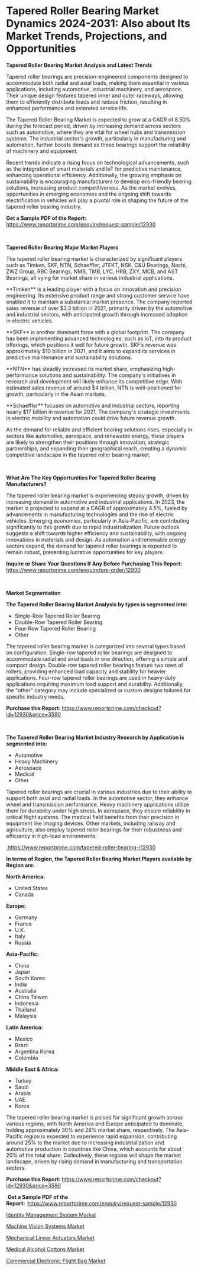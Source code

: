 <p><h1>Tapered Roller Bearing Market Dynamics 2024-2031: Also about Its Market Trends, Projections, and Opportunities</h1></p><p><strong>Tapered Roller Bearing Market Analysis and Latest Trends</strong></p>
<p><p>Tapered roller bearings are precision-engineered components designed to accommodate both radial and axial loads, making them essential in various applications, including automotive, industrial machinery, and aerospace. Their unique design features tapered inner and outer raceways, allowing them to efficiently distribute loads and reduce friction, resulting in enhanced performance and extended service life.</p><p>The Tapered Roller Bearing Market is expected to grow at a CAGR of 8.50% during the forecast period, driven by increasing demand across sectors such as automotive, where they are vital for wheel hubs and transmission systems. The industrial sector's growth, particularly in manufacturing and automation, further boosts demand as these bearings support the reliability of machinery and equipment. </p><p>Recent trends indicate a rising focus on technological advancements, such as the integration of smart materials and IoT for predictive maintenance, enhancing operational efficiency. Additionally, the growing emphasis on sustainability is encouraging manufacturers to develop eco-friendly bearing solutions, increasing product competitiveness. As the market evolves, opportunities in emerging economies and the ongoing shift towards electrification in vehicles will play a pivotal role in shaping the future of the tapered roller bearing industry.</p></p>
<p><strong>Get a Sample PDF of the Report:&nbsp;</strong> <a href="https://www.reportprime.com/enquiry/request-sample/12930">https://www.reportprime.com/enquiry/request-sample/12930</a></p>
<p>&nbsp;</p>
<p><strong>Tapered Roller Bearing Major Market Players</strong></p>
<p><p>The tapered roller bearing market is characterized by significant players such as Timken, SKF, NTN, Schaeffler, JTEKT, NSK, C&U Bearings, Nachi, ZWZ Group, RBC Bearings, NMB, TMB, LYC, HRB, ZXY, MCB, and AST Bearings, all vying for market share in various industrial applications.</p><p>**Timken** is a leading player with a focus on innovation and precision engineering. Its extensive product range and strong customer service have enabled it to maintain a substantial market presence. The company reported sales revenue of over $3.3 billion in 2021, primarily driven by the automotive and industrial sectors, with anticipated growth through increased adoption in electric vehicles.</p><p>**SKF** is another dominant force with a global footprint. The company has been implementing advanced technologies, such as IoT, into its product offerings, which positions it well for future growth. SKF’s revenue was approximately $10 billion in 2021, and it aims to expand its services in predictive maintenance and sustainability solutions.</p><p>**NTN** has steadily increased its market share, emphasizing high-performance solutions and sustainability. The company's initiatives in research and development will likely enhance its competitive edge. With estimated sales revenue of around $4 billion, NTN is well-positioned for growth, particularly in the Asian markets.</p><p>**Schaeffler** focuses on automotive and industrial sectors, reporting nearly $17 billion in revenue for 2021. The company's strategic investments in electric mobility and automation could drive future revenue growth.</p><p>As the demand for reliable and efficient bearing solutions rises, especially in sectors like automotive, aerospace, and renewable energy, these players are likely to strengthen their positions through innovation, strategic partnerships, and expanding their geographical reach, creating a dynamic competitive landscape in the tapered roller bearing market.</p></p>
<p>&nbsp;</p>
<p><strong>What Are The Key Opportunities For Tapered Roller Bearing Manufacturers?</strong></p>
<p><p>The tapered roller bearing market is experiencing steady growth, driven by increasing demand in automotive and industrial applications. In 2023, the market is projected to expand at a CAGR of approximately 4.5%, fueled by advancements in manufacturing technologies and the rise of electric vehicles. Emerging economies, particularly in Asia-Pacific, are contributing significantly to this growth due to rapid industrialization. Future outlook suggests a shift towards higher efficiency and sustainability, with ongoing innovations in materials and design. As automation and renewable energy sectors expand, the demand for tapered roller bearings is expected to remain robust, presenting lucrative opportunities for key players.</p></p>
<p><strong>Inquire or Share Your Questions If Any Before Purchasing This Report:</strong> <a href="https://www.reportprime.com/enquiry/pre-order/12930">https://www.reportprime.com/enquiry/pre-order/12930</a></p>
<p>&nbsp;</p>
<p><strong>Market Segmentation</strong></p>
<p><strong>The Tapered Roller Bearing Market Analysis by types is segmented into:</strong></p>
<p><ul><li>Single-Row Tapered Roller Bearing</li><li>Double-Row Tapered Roller Bearing</li><li>Four-Row Tapered Roller Bearing</li><li>Other</li></ul></p>
<p><p>The tapered roller bearing market is categorized into several types based on configuration. Single-row tapered roller bearings are designed to accommodate radial and axial loads in one direction, offering a simple and compact design. Double-row tapered roller bearings feature two rows of rollers, providing enhanced load capacity and stability for heavier applications. Four-row tapered roller bearings are used in heavy-duty applications requiring maximum load support and durability. Additionally, the "other" category may include specialized or custom designs tailored for specific industry needs.</p></p>
<p><strong>Purchase this Report:&nbsp;</strong><a href="https://www.reportprime.com/checkout?id=12930&price=3590">https://www.reportprime.com/checkout?id=12930&price=3590</a></p>
<p>&nbsp;</p>
<p><strong>The Tapered Roller Bearing Market Industry Research by Application is segmented into:</strong></p>
<p><ul><li>Automotive</li><li>Heavy Machinery</li><li>Aerospace</li><li>Medical</li><li>Other</li></ul></p>
<p><p>Tapered roller bearings are crucial in various industries due to their ability to support both axial and radial loads. In the automotive sector, they enhance wheel and transmission performance. Heavy machinery applications utilize them for durability under high stress. In aerospace, they ensure reliability in critical flight systems. The medical field benefits from their precision in equipment like imaging devices. Other markets, including railway and agriculture, also employ tapered roller bearings for their robustness and efficiency in high-load environments.</p></p>
<p><a href="https://www.reportprime.com/tapered-roller-bearing-r12930">&nbsp;https://www.reportprime.com/tapered-roller-bearing-r12930</a></p>
<p><strong>In terms of Region, the Tapered Roller Bearing Market Players available by Region are:</strong></p>
<p>
    <p> <strong> North America: </strong>
        <ul>
            <li>United States</li>
            <li>Canada</li>
        </ul>
        </p> 
    <p> <strong> Europe: </strong>
        <ul>
            <li>Germany</li>
            <li>France</li>
            <li>U.K.</li>
            <li>Italy</li>
            <li>Russia</li>
        </ul>
        </p> 
    <p> <strong> Asia-Pacific: </strong>
        <ul>
            <li>China</li>
            <li>Japan</li>
            <li>South Korea</li>
            <li>India</li>
            <li>Australia</li>
            <li>China Taiwan</li>
            <li>Indonesia</li>
            <li>Thailand</li>
            <li>Malaysia</li>
        </ul>
        </p> 
    <p> <strong> Latin America: </strong>
        <ul>
            <li>Mexico</li>
            <li>Brazil</li>
            <li>Argentina Korea</li>
            <li>Colombia</li>
        </ul>
        </p> 
    <p> <strong> Middle East & Africa: </strong>
        <ul>
            <li>Turkey</li>
            <li>Saudi</li>
            <li>Arabia</li>
            <li>UAE</li>
            <li>Korea</li>
        </ul>
    </p>
    </p>
<p><p>The tapered roller bearing market is poised for significant growth across various regions, with North America and Europe anticipated to dominate, holding approximately 30% and 28% market share, respectively. The Asia-Pacific region is expected to experience rapid expansion, contributing around 25% to the market due to increasing industrialization and automotive production in countries like China, which accounts for about 20% of the total share. Collectively, these regions will shape the market landscape, driven by rising demand in manufacturing and transportation sectors.</p></p>
<p><strong>Purchase this Report: </strong><a href="https://www.reportprime.com/checkout?id=12930&price=3590">https://www.reportprime.com/checkout?id=12930&price=3590</a></p>
<p>&nbsp;<strong>Get a Sample PDF of the Report:&nbsp;&nbsp;</strong><a href="https://www.reportprime.com/enquiry/request-sample/12930">https://www.reportprime.com/enquiry/request-sample/12930</a></p>
<p><strong></strong></p>
<p><p><a href="https://medium.com/@janetvalentinh15/navigating-the-global-identity-management-system-market-from-trends-to-strategy-for-period-from-90b5e4768492">Identity Management System Market</a></p><p><a href="https://github.com/ashepherd82/Market-Research-Report-List-6/blob/main/machine-vision-systems-market.md">Machine Vision Systems Market</a></p><p><a href="https://github.com/JakirUddin651/Market-Research-Report-List-1/blob/main/mechanical-linear-actuators-market.md">Mechanical Linear Actuators Market</a></p><p><a href="https://issuu.com/reportprime-2/docs/medical-alcohol-cottons-market-size_ec03415a1c14ab">Medical Alcohol Cottons Market</a></p><p><a href="https://medium.com/@zoe.dyer9808709/commercial-electronic-flight-bag-industry-sector-market-dynamics-and-future-scenarios-2024-2031-1c9aae6255ee">Commercial Electronic Flight Bag Market</a></p></p>